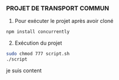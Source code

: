 ### PROJET DE TRANSPORT COMMUN

1. Pour exécuter le projet après avoir cloné 

```bash
npm install concurrently
```

2. Exécution du projet

```bash
sudo chmod 777 script.sh
./script
```

je suis content


